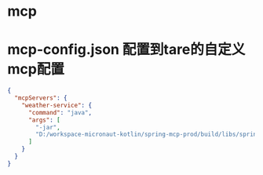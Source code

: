 # mcp 



# mcp-config.json 配置到tare的自定义mcp配置
```json
{
  "mcpServers": {
    "weather-service": {
      "command": "java",
      "args": [
        "-jar",
        "D:/workspace-micronaut-kotlin/spring-mcp-prod/build/libs/spring-mcp-prod-0.0.1-SNAPSHOT.jar"
      ]
    }
  }
}
```